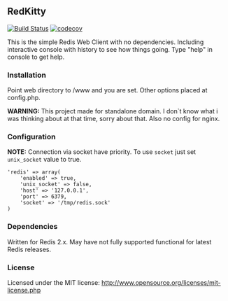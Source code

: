 RedKitty
--------------

[![Build Status](https://travis-ci.org/anze/RedKitty.svg?branch=master)](https://travis-ci.org/anze/RedKitty)
[![codecov](https://codecov.io/gh/Anze/RedKitty/branch/master/graph/badge.svg)](https://codecov.io/gh/Anze/RedKitty)

This is the simple Redis Web Client with no dependencies. Including interactive console with history to see how things going. Type "help" in console to get help.

### Installation ###

Point web directory to /www and you are set. Other options placed at config.php.

**WARNING:** This project made for standalone domain. I don`t know what i was thinking about at that time, sorry about that. Also no config for nginx.

### Configuration ###

**NOTE:** Connection via socket have priority. To use `socket` just set `unix_socket` value to true.

	'redis' => array(
		'enabled' => true,
		'unix_socket' => false,
		'host' => '127.0.0.1',
		'port' => 6379,
		'socket' => '/tmp/redis.sock'
	)

### Dependencies ###

Written for Redis 2.x. May have not fully supported functional for latest Redis releases.

### License ###

Licensed under the MIT license: http://www.opensource.org/licenses/mit-license.php